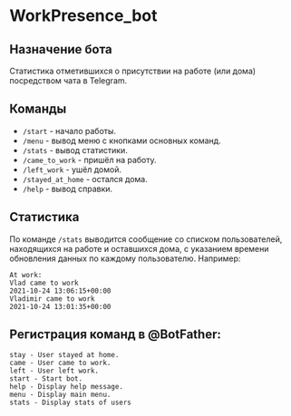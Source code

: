 # WorkPresence_bot

## Назначение бота

Статистика отметившихся о присутствии на работе (или дома) посредством чата в Telegram.

## Команды

- `/start` - начало работы.
- `/menu` - вывод меню с кнопками основных команд.
- `/stats` - вывод статистики.
- `/came_to_work` - пришёл на работу.
- `/left_work` - ушёл домой.
- `/stayed_at_home` - остался дома.
- `/help` - вывод справки.

## Статистика

По команде `/stats` выводится сообщение со списком пользователей, находящихся на работе и оставшихся дома, с указанием времени обновления данных по каждому пользователю.
Например:

```code
At work:
Vlad came to work
2021-10-24 13:06:15+00:00
Vladimir came to work
2021-10-24 13:01:35+00:00
```

## Регистрация команд в @BotFather:

```raw
stay - User stayed at home.
came - User came to work.
left - User left work.
start - Start bot.
help - Display help message.
menu - Display main menu.
stats - Display stats of users
```
